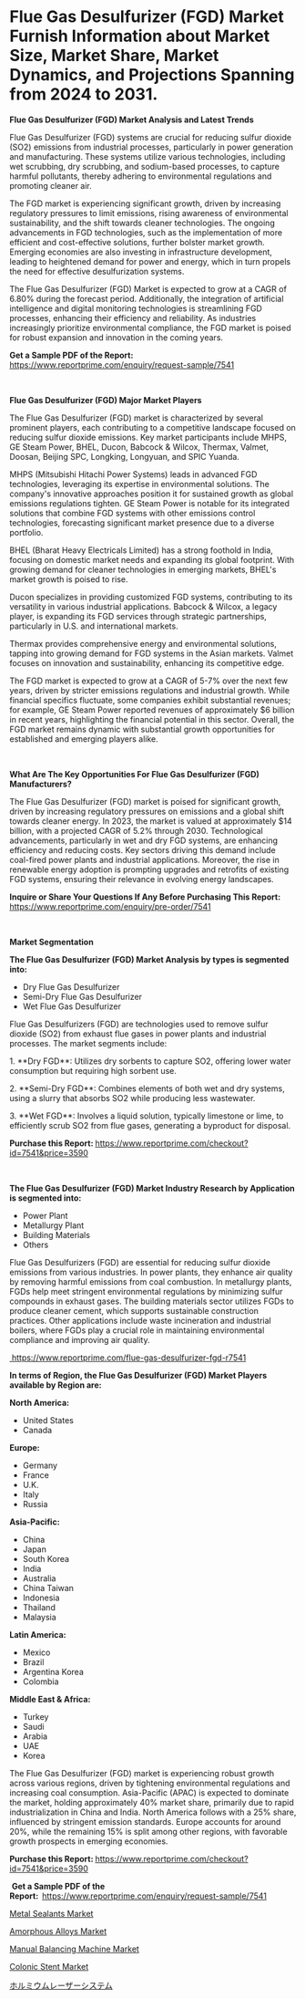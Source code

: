 <p><h1>Flue Gas Desulfurizer (FGD) Market Furnish Information about Market Size, Market Share, Market Dynamics, and Projections Spanning from 2024 to 2031.</h1></p><p><strong>Flue Gas Desulfurizer (FGD) Market Analysis and Latest Trends</strong></p>
<p><p>Flue Gas Desulfurizer (FGD) systems are crucial for reducing sulfur dioxide (SO2) emissions from industrial processes, particularly in power generation and manufacturing. These systems utilize various technologies, including wet scrubbing, dry scrubbing, and sodium-based processes, to capture harmful pollutants, thereby adhering to environmental regulations and promoting cleaner air.</p><p>The FGD market is experiencing significant growth, driven by increasing regulatory pressures to limit emissions, rising awareness of environmental sustainability, and the shift towards cleaner technologies. The ongoing advancements in FGD technologies, such as the implementation of more efficient and cost-effective solutions, further bolster market growth. Emerging economies are also investing in infrastructure development, leading to heightened demand for power and energy, which in turn propels the need for effective desulfurization systems.</p><p>The Flue Gas Desulfurizer (FGD) Market is expected to grow at a CAGR of 6.80% during the forecast period. Additionally, the integration of artificial intelligence and digital monitoring technologies is streamlining FGD processes, enhancing their efficiency and reliability. As industries increasingly prioritize environmental compliance, the FGD market is poised for robust expansion and innovation in the coming years.</p></p>
<p><strong>Get a Sample PDF of the Report:&nbsp;</strong> <a href="https://www.reportprime.com/enquiry/request-sample/7541">https://www.reportprime.com/enquiry/request-sample/7541</a></p>
<p>&nbsp;</p>
<p><strong>Flue Gas Desulfurizer (FGD) Major Market Players</strong></p>
<p><p>The Flue Gas Desulfurizer (FGD) market is characterized by several prominent players, each contributing to a competitive landscape focused on reducing sulfur dioxide emissions. Key market participants include MHPS, GE Steam Power, BHEL, Ducon, Babcock & Wilcox, Thermax, Valmet, Doosan, Beijing SPC, Longking, Longyuan, and SPIC Yuanda.</p><p>MHPS (Mitsubishi Hitachi Power Systems) leads in advanced FGD technologies, leveraging its expertise in environmental solutions. The company's innovative approaches position it for sustained growth as global emissions regulations tighten. GE Steam Power is notable for its integrated solutions that combine FGD systems with other emissions control technologies, forecasting significant market presence due to a diverse portfolio.</p><p>BHEL (Bharat Heavy Electricals Limited) has a strong foothold in India, focusing on domestic market needs and expanding its global footprint. With growing demand for cleaner technologies in emerging markets, BHEL's market growth is poised to rise.</p><p>Ducon specializes in providing customized FGD systems, contributing to its versatility in various industrial applications. Babcock & Wilcox, a legacy player, is expanding its FGD services through strategic partnerships, particularly in U.S. and international markets.</p><p>Thermax provides comprehensive energy and environmental solutions, tapping into growing demand for FGD systems in the Asian markets. Valmet focuses on innovation and sustainability, enhancing its competitive edge.</p><p>The FGD market is expected to grow at a CAGR of 5-7% over the next few years, driven by stricter emissions regulations and industrial growth. While financial specifics fluctuate, some companies exhibit substantial revenues; for example, GE Steam Power reported revenues of approximately $6 billion in recent years, highlighting the financial potential in this sector. Overall, the FGD market remains dynamic with substantial growth opportunities for established and emerging players alike.</p></p>
<p>&nbsp;</p>
<p><strong>What Are The Key Opportunities For Flue Gas Desulfurizer (FGD) Manufacturers?</strong></p>
<p><p>The Flue Gas Desulfurizer (FGD) market is poised for significant growth, driven by increasing regulatory pressures on emissions and a global shift towards cleaner energy. In 2023, the market is valued at approximately $14 billion, with a projected CAGR of 5.2% through 2030. Technological advancements, particularly in wet and dry FGD systems, are enhancing efficiency and reducing costs. Key sectors driving this demand include coal-fired power plants and industrial applications. Moreover, the rise in renewable energy adoption is prompting upgrades and retrofits of existing FGD systems, ensuring their relevance in evolving energy landscapes.</p></p>
<p><strong>Inquire or Share Your Questions If Any Before Purchasing This Report:</strong> <a href="https://www.reportprime.com/enquiry/pre-order/7541">https://www.reportprime.com/enquiry/pre-order/7541</a></p>
<p>&nbsp;</p>
<p><strong>Market Segmentation</strong></p>
<p><strong>The Flue Gas Desulfurizer (FGD) Market Analysis by types is segmented into:</strong></p>
<p><ul><li>Dry Flue Gas Desulfurizer</li><li>Semi-Dry Flue Gas Desulfurizer</li><li>Wet Flue Gas Desulfurizer</li></ul></p>
<p><p>Flue Gas Desulfurizers (FGD) are technologies used to remove sulfur dioxide (SO2) from exhaust flue gases in power plants and industrial processes. The market segments include: </p><p>1. **Dry FGD**: Utilizes dry sorbents to capture SO2, offering lower water consumption but requiring high sorbent use.</p><p>2. **Semi-Dry FGD**: Combines elements of both wet and dry systems, using a slurry that absorbs SO2 while producing less wastewater.</p><p>3. **Wet FGD**: Involves a liquid solution, typically limestone or lime, to efficiently scrub SO2 from flue gases, generating a byproduct for disposal.</p></p>
<p><strong>Purchase this Report:&nbsp;</strong><a href="https://www.reportprime.com/checkout?id=7541&price=3590">https://www.reportprime.com/checkout?id=7541&price=3590</a></p>
<p>&nbsp;</p>
<p><strong>The Flue Gas Desulfurizer (FGD) Market Industry Research by Application is segmented into:</strong></p>
<p><ul><li>Power Plant</li><li>Metallurgy Plant</li><li>Building Materials</li><li>Others</li></ul></p>
<p><p>Flue Gas Desulfurizers (FGD) are essential for reducing sulfur dioxide emissions from various industries. In power plants, they enhance air quality by removing harmful emissions from coal combustion. In metallurgy plants, FGDs help meet stringent environmental regulations by minimizing sulfur compounds in exhaust gases. The building materials sector utilizes FGDs to produce cleaner cement, which supports sustainable construction practices. Other applications include waste incineration and industrial boilers, where FGDs play a crucial role in maintaining environmental compliance and improving air quality.</p></p>
<p><a href="https://www.reportprime.com/flue-gas-desulfurizer-fgd-r7541">&nbsp;https://www.reportprime.com/flue-gas-desulfurizer-fgd-r7541</a></p>
<p><strong>In terms of Region, the Flue Gas Desulfurizer (FGD) Market Players available by Region are:</strong></p>
<p>
    <p> <strong> North America: </strong>
        <ul>
            <li>United States</li>
            <li>Canada</li>
        </ul>
        </p> 
    <p> <strong> Europe: </strong>
        <ul>
            <li>Germany</li>
            <li>France</li>
            <li>U.K.</li>
            <li>Italy</li>
            <li>Russia</li>
        </ul>
        </p> 
    <p> <strong> Asia-Pacific: </strong>
        <ul>
            <li>China</li>
            <li>Japan</li>
            <li>South Korea</li>
            <li>India</li>
            <li>Australia</li>
            <li>China Taiwan</li>
            <li>Indonesia</li>
            <li>Thailand</li>
            <li>Malaysia</li>
        </ul>
        </p> 
    <p> <strong> Latin America: </strong>
        <ul>
            <li>Mexico</li>
            <li>Brazil</li>
            <li>Argentina Korea</li>
            <li>Colombia</li>
        </ul>
        </p> 
    <p> <strong> Middle East & Africa: </strong>
        <ul>
            <li>Turkey</li>
            <li>Saudi</li>
            <li>Arabia</li>
            <li>UAE</li>
            <li>Korea</li>
        </ul>
    </p>
    </p>
<p><p>The Flue Gas Desulfurizer (FGD) market is experiencing robust growth across various regions, driven by tightening environmental regulations and increasing coal consumption. Asia-Pacific (APAC) is expected to dominate the market, holding approximately 40% market share, primarily due to rapid industrialization in China and India. North America follows with a 25% share, influenced by stringent emission standards. Europe accounts for around 20%, while the remaining 15% is split among other regions, with favorable growth prospects in emerging economies.</p></p>
<p><strong>Purchase this Report: </strong><a href="https://www.reportprime.com/checkout?id=7541&price=3590">https://www.reportprime.com/checkout?id=7541&price=3590</a></p>
<p>&nbsp;<strong>Get a Sample PDF of the Report:&nbsp;&nbsp;</strong><a href="https://www.reportprime.com/enquiry/request-sample/7541">https://www.reportprime.com/enquiry/request-sample/7541</a></p>
<p><strong></strong></p>
<p><p><a href="https://issuu.com/reportprime-2/docs/metal-sealants-market-size-2030.ppt_19627bffb9d302">Metal Sealants Market</a></p><p><a href="https://www.linkedin.com/pulse/how-amorphous-alloys-market-changing-from-2024-2031-burst-market-qlshe?trackingId=8Cf349sUS2mA%2BXUi7mfQCw%3D%3D">Amorphous Alloys Market</a></p><p><a href="https://www.linkedin.com/pulse/emerging-trends-manual-balancing-machine-market-global-outlook-haxif?trackingId=uVzZEhA6RJiKcXCFK8WSrg%3D%3D">Manual Balancing Machine Market</a></p><p><a href="https://medium.com/@edidukagjini137/the-colonic-stent-market-has-experienced-impressive-growth-in-recent-years-expanding-its-market-b532c87fee2f?postPublishedType=initial">Colonic Stent Market</a></p><p><a href="https://medium.com/@ismaelblick2023/holmium-laser-system-market-%E3%81%AF-%E3%82%B3%E3%82%B9%E3%83%88%E7%AE%A1%E7%90%86%E3%81%A8%E5%8A%B9%E7%8E%87%E5%90%91%E4%B8%8A%E3%82%92%E5%84%AA%E5%85%88%E3%81%97%E3%81%BE%E3%81%99-%E3%81%95%E3%82%89%E3%81%AB-%E5%A0%B1%E5%91%8A%E6%9B%B8%E3%81%AF%E5%B8%82%E5%A0%B4%E3%81%AE%E9%9C%80%E8%A6%81%E9%9D%A2%E3%81%A8%E4%BE%9B%E7%B5%A6%E9%9D%A2%E3%81%AE%E4%B8%A1%E6%96%B9%E3%82%92%E3%82%AB%E3%83%90%E3%83%BC%E3%81%97%E3%81%A6%E3%81%84%E3%81%BE%E3%81%99-holmium-laser-5b6e5d7fc16e">ホルミウムレーザーシステム</a></p></p>